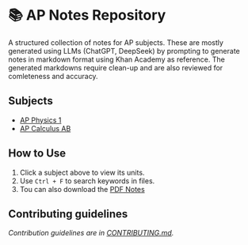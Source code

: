 # 📚 AP Notes Repository  
A structured collection of notes for AP subjects.  These are mostly generated using LLMs (ChatGPT, DeepSeek) by prompting to generate notes in markdown format using Khan Academy as reference. The generated markdowns require clean-up and are also reviewed for comleteness and accuracy.

## Subjects  
- [AP Physics 1](ap-physics-1/README.md)
- [AP Calculus AB](ap-calculus-ab/README.md)

## How to Use  
1. Click a subject above to view its units.  
2. Use `Ctrl + F` to search keywords in files.  
3. Tou can also download the [PDF Notes](pdfs/)

## Contributing guidelines  
*Contribution guidelines are in [CONTRIBUTING.md](CONTRIBUTING.md).*
